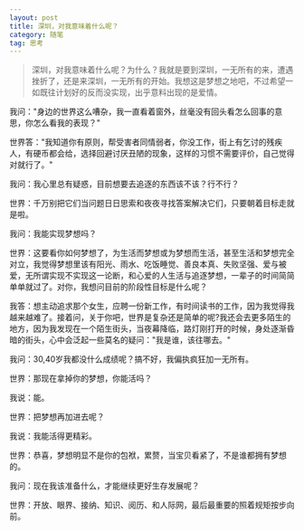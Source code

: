 ```yaml
---
layout: post
title: 深圳，对我意味着什么呢？
category: 随笔
tag: 思考
---
```

> 深圳，对我意味着什么呢？为什么？我就是要到深圳，一无所有的来，遭遇挫折了，还是来深圳，一无所有的开始。我想这是梦想之地吧，不过希望一如既往计划好的反而没实现，出乎意料出现的是爱情。

我问："身边的世界这么嘈杂，我一直看着窗外，丝毫没有回头看怎么回事的意思，你怎么看我的表现？"

世界答："我知道你有原则，帮受害者同情弱者，你没工作，街上有乞讨的残疾人，有硬币都会给，选择回避讨厌丑陋的现象，这样的习惯不需要评价，自己觉得对就行了。"

我问：我心里总有疑惑，目前想要去追逐的东西该不该？行不行？

世界：千万别把它们当问题日日思索和夜夜寻找答案解决它们，只要朝着目标走就是啦。

我问：我能实现梦想吗？

世界：这要看你如何梦想了，为生活而梦想或为梦想而生活，甚至生活和梦想完全对立，我觉得梦想里该有阳光、雨水、吃饭睡觉、善良本真、失败坚强、爱与被爱，无所谓实现不实现这一论断，和心爱的人生活与追逐梦想，一辈子的时间简简单单就过了。对你，我想问目前的阶段性目标是什么呢？

我答：想主动追求那个女生，应聘一份新工作，有时间读书的工作，因为我觉得我越来越难了。接着问，关于你吧，世界是复杂还是简单的呢?我还会去更多陌生的地方，因为我发现在一个陌生街头，当夜幕降临，路灯刚打开的时候，身处逐渐昏暗的街头，心中会泛起一些莫名的疑问："我是谁，该往哪去。"

我问：30,40岁我都没什么成绩呢？搞不好，我偏执疯狂加一无所有。

世界：那现在拿掉你的梦想，你能活吗？

我说：能。

世界：把梦想再加进去呢？

我说：我能活得更精彩。

世界：恭喜，梦想明显不是你的包袱，累赘，当宝贝看紧了，不是谁都拥有梦想的。

我问：现在我该准备什么，才能继续更好生存发展呢？

世界：开放、眼界、接纳、知识、阅历、和人际网，最后最重要的照着规矩按步向前。

